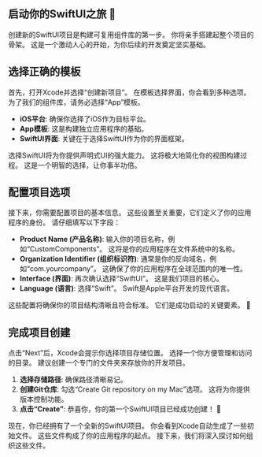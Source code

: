 ﻿## 启动你的SwiftUI之旅 🚀

创建新的SwiftUI项目是构建可复用组件库的第一步。 你将亲手搭建起整个项目的骨架。 这是一个激动人心的开始，为你后续的开发奠定坚实基础。

## 选择正确的模板

首先，打开Xcode并选择“创建新项目”。 在模板选择界面，你会看到多种选项。 为了我们的组件库，请务必选择“App”模板。

*   **iOS平台**: 确保你选择了iOS作为目标平台。
*   **App模板**: 这是构建独立应用程序的基础。
*   **SwiftUI界面**: 关键在于选择SwiftUI作为你的界面框架。

选择SwiftUI将为你提供声明式UI的强大能力。 这将极大地简化你的视图构建过程。 这是一个明智的选择，让你事半功倍。

## 配置项目选项

接下来，你需要配置项目的基本信息。 这些设置至关重要，它们定义了你的应用程序的身份。 请仔细填写以下字段：

*   **Product Name (产品名称)**: 输入你的项目名称，例如“CustomComponents”。 这将是你的应用程序在文件系统中的名称。
*   **Organization Identifier (组织标识符)**: 通常是你的反向域名，例如“com.yourcompany”。 这确保了你的应用程序在全球范围内的唯一性。
*   **Interface (界面)**: 再次确认选择“SwiftUI”。 这是我们项目的核心。
*   **Language (语言)**: 选择“Swift”。 Swift是Apple平台开发的现代语言。

这些配置将确保你的项目结构清晰且符合标准。 它们是成功启动的关键要素。 🎯

## 完成项目创建

点击“Next”后，Xcode会提示你选择项目存储位置。 选择一个你方便管理和访问的目录。 建议创建一个专门的文件夹来存放你的开发项目。

1.  **选择存储路径**: 确保路径清晰易记。
2.  **创建Git仓库**: 勾选“Create Git repository on my Mac”选项。 这将为你提供版本控制功能。
3.  **点击“Create”**: 恭喜你，你的第一个SwiftUI项目已经成功创建！ 🎉

现在，你已经拥有了一个全新的SwiftUI项目。 你会看到Xcode自动生成了一些初始文件。 这些文件构成了你的应用程序的起点。 接下来，我们将深入探讨如何组织这些文件。